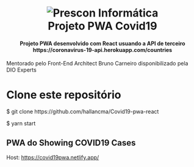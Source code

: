 <h1 align = "center">
    <img alt = "Prescon Informática" src = "https://www.boraprogramar.com.br/logo192.png" />
    <br>
    Projeto PWA Covid19
</h1>

<h4 align = "center">
  Projeto PWA desenvolvido com React usuando a API de terceiro https://coronavirus-19-api.herokuapp.com/countries
</h4>


Mentorado pelo Front-End Architect Bruno Carneiro disponibilizado pela DIO Experts

# Clone este repositório
<p>$ git clone https://github.com/hallancma/Covid19-pwa-react</p>
<p>$ yarn start</p>


## PWA do Showing COVID19 Cases

Host: https://covid19pwa.netlify.app/
